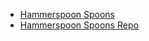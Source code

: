 
- [Hammerspoon Spoons](https://www.hammerspoon.org/Spoons/)
- [Hammerspoon Spoons Repo](https://github.com/Hammerspoon/Spoons/tree/master/Spoons)
